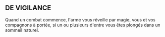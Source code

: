 ## DE VIGILANCE


Quand un combat commence, l'arme vous réveille par magie,
vous et vos compagnons à portée, si un ou plusieurs d'entre
vous êtes plongés dans un sommeil naturel.
